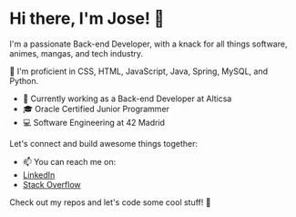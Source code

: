 # Hi there, I'm Jose! 👋

I'm a passionate Back-end Developer, with a knack for all things software, animes, mangas, and tech industry. 

🌱 I'm proficient in CSS, HTML, JavaScript, Java, Spring, MySQL, and Python.

- 💼 Currently working as a Back-end Developer at Alticsa
- 🎓 Oracle Certified Junior Programmer
- 💻 Software Engineering at 42 Madrid

Let's connect and build awesome things together:
- 📫 You can reach me on:
-  [LinkedIn](https://www.linkedin.com/in/josecarlogutierrezschweitzer/)
- [Stack Overflow](https://stackoverflow.com/users/22500219/jose-carlo/)

Check out my repos and let's code some cool stuff! 🚀
